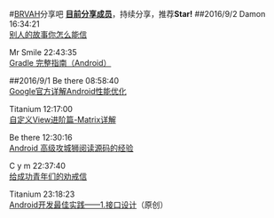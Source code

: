 #[BRVAH](https://github.com/CymChad/BaseRecyclerViewAdapterHelper)分享吧
**[目前分享成员](https://github.com/CymChad/BRVAHST/blob/master/Member.md)**，持续分享，推荐**Star!**
##2016/9/2
Damon   16:34:21  
[别人的故事你怎么能信](http://mp.weixin.qq.com/s?__biz=MzAwMDgyMTA3Mg==&mid=2650056918&idx=1&sn=08839ca4bb566e790cf4917b58bef7f5&scene=1&srcid=0902WhRA3m3ISgGFisay5T5L#rd)

Mr Smile  22:43:35  
[Gradle 完整指南（Android）](https://gold.xitu.io/entry/57c7a00e0a2b58006b1a1358)

##2016/9/1
Be there  08:58:40  
[Google官方详解Android性能优化](http://blog.csdn.net/chivalrousman/article/details/51553114)

Titanium  12:17:00  
[自定义View进阶篇-Matrix详解](http://www.gcssloop.com/2015/02/Matrix_Method/)

Be there  12:30:16  
[Android 高级攻城狮阅读源码的经验](http://www.jianshu.com/p/be86e5678252?f=tt&hmsr=toutiao.io&utm_medium=toutiao.io&utm_source=toutiao.io)

C y m  22:37:40  
[给成功青年们的劝戒信](http://mp.weixin.qq.com/s?__biz=MjM5ODIyMTE0MA==&mid=2650968627&idx=1&sn=d719d254b9f691b92fd84f3facb56eb6&chksm=bd3836088a4fbf1e5e39f2a3e8c0c416dbbdca0d58fd62e1c60b6b1507f4511f375973e68185&scene=0#wechat_redirect)

Titanium  23:18:23  
[Android开发最佳实践——1.接口设计](http://loshine.me/2016/09/01/android-best-practice-p1-interface-design/)（原创）


